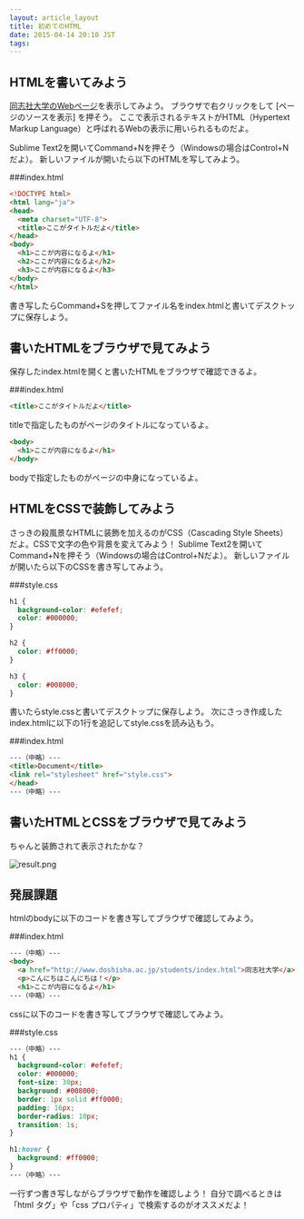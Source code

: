 ```yaml
---
layout: article_layout
title: 初めてのHTML
date: 2015-04-14 20:10 JST
tags:
---
```


## HTMLを書いてみよう
[同志社大学のWebページ](http://www.doshisha.ac.jp/index.html)を表示してみよう。
ブラウザで右クリックをして [ページのソースを表示] を押そう。
ここで表示されるテキストがHTML（Hypertext Markup Language）と呼ばれるWebの表示に用いられるものだよ。

Sublime Text2を開いてCommand+Nを押そう（Windowsの場合はControl+Nだよ）。
新しいファイルが開いたら以下のHTMLを写してみよう。

###index.html
```html
<!DOCTYPE html>
<html lang="ja">
<head>
  <meta charset="UTF-8">
  <title>ここがタイトルだよ</title>
</head>
<body>
  <h1>ここが内容になるよ</h1>
  <h2>ここが内容になるよ</h2>
  <h3>ここが内容になるよ</h3>
</body>
</html>
```

書き写したらCommand+Sを押してファイル名をindex.htmlと書いてデスクトップに保存しよう。

## 書いたHTMLをブラウザで見てみよう
保存したindex.htmlを開くと書いたHTMLをブラウザで確認できるよ。

###index.html
```html
<title>ここがタイトルだよ</title>
```
titleで指定したものがページのタイトルになっているよ。

```html
<body>
  <h1>ここが内容になるよ</h1>  
</body>
```

bodyで指定したものがページの中身になっているよ。

## HTMLをCSSで装飾してみよう
さっきの殺風景なHTMLに装飾を加えるのがCSS（Cascading Style Sheets）だよ。CSSで文字の色や背景を変えてみよう！
Sublime Text2を開いてCommand+Nを押そう（Windowsの場合はControl+Nだよ）。
新しいファイルが開いたら以下のCSSを書き写してみよう。

###style.css
```css
h1 {
  background-color: #efefef;
  color: #000000;
}

h2 {
  color: #ff0000;
}

h3 {
  color: #008000;
}
```

書いたらstyle.cssと書いてデスクトップに保存しよう。
次にさっき作成したindex.htmlに以下の1行を追記してstyle.cssを読み込もう。

###index.html
```html
---（中略）---
<title>Document</title>
<link rel="stylesheet" href="style.css">
</head>
---（中略）---
```

## 書いたHTMLとCSSをブラウザで見てみよう
ちゃんと装飾されて表示されたかな？

![result.png](images/2015-04-14-new-html/result.png)

## 発展課題
htmlのbodyに以下のコードを書き写してブラウザで確認してみよう。

###index.html
```html
---（中略）---
<body>
  <a href="http://www.doshisha.ac.jp/students/index.html">同志社大学</a>
  <p>こんにちはこんにちは！</p>
  <h1>ここが内容になるよ</h1>
---（中略）---
```

cssに以下のコードを書き写してブラウザで確認してみよう。

###style.css
```css
---（中略）---
h1 {
  background-color: #efefef;
  color: #000000;
  font-size: 30px;
  background: #008000;
  border: 1px solid #ff0000;
  padding: 16px;
  border-radius: 10px;
  transition: 1s;
}

h1:hover {
  background: #ff0000;
}
---（中略）---
```

一行ずつ書き写しながらブラウザで動作を確認しよう！
自分で調べるときは「html タグ」や「css プロパティ」で検索するのがオススメだよ！
